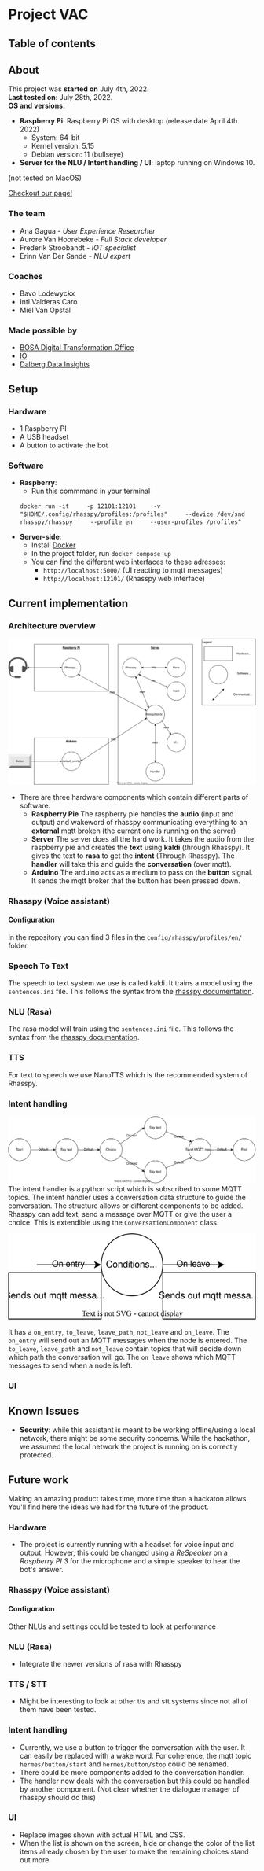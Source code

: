# Project VAC
## Table of contents

## About
This project was **started on** July 4th, 2022.  
**Last tested on**: July 28th, 2022.  
**OS and versions:**
* **Raspberry Pi**: Raspberry Pi OS with desktop (release date April 4th 2022)
    * System: 64-bit
    * Kernel version: 5.15
    * Debian version: 11 (bullseye)
* **Server for the NLU / Intent handling / UI**: laptop running on Windows 10.

(not tested on MacOS)

[Checkout our page!](https://osoc22.github.io/project-hey-bosa/)

### The team
* Ana Gagua - *User Experience Researcher*
* Aurore Van Hoorebeke - *Full Stack developer*
* Frederik Stroobandt - *IOT specialist*
* Erinn Van Der Sande - *NLU expert*
### Coaches
* Bavo Lodewyckx
* Inti Valderas Caro
* Miel Van Opstal

### Made possible by
* [BOSA Digital Transformation Office](https://bosa.belgium.be/)
* [IO](https://www.iodigital.com/)
* [Dalberg Data Insights](https://dalberg.com/what-we-do/dalberg-data-insights/)
## Setup
### Hardware
* 1 Raspberry PI
* A USB headset
* A button to activate the bot
### Software
* **Raspberry**:  
    * Run this commmand in your terminal 
    ```
    docker run -it     -p 12101:12101     -v "$HOME/.config/rhasspy/profiles:/profiles"     --device /dev/snd     rhasspy/rhasspy     --profile en     --user-profiles /profiles^
    ```
* **Server-side**:
    * Install [Docker](https://www.docker.com/get-started/)
    * In the project folder, run `docker compose up`
    * You can find the different web interfaces to these adresses:
        * `http://localhost:5000/` (UI reacting to mqtt messages)
        * `http://localhost:12101/` (Rhasspy web interface)

## Current implementation
### Architecture overview
![Architecture diagram](documentation/architecture.drawio.svg)
* There are three hardware components which contain different parts of software.
    * **Raspberry Pie** The raspberry pie handles the **audio** (input and output) and wakeword of rhasspy communicating everything to an **external** mqtt broken (the current one is running on the server)
    * **Server** The server does all the hard work. It takes the audio from the raspberry pie and creates the **text** using **kaldi** (through Rhasspy). It gives the text to **rasa** to get the **intent** (Through Rhasspy). The **handler** will take this and guide the **conversation** (over mqtt).
    * **Arduino** The arduino acts as a medium to pass on the **button** signal. It sends the mqtt broker that the button has been pressed down.
### Rhasspy (Voice assistant)
#### Configuration
In the repository you can find 3 files in the 
``config/rhasspy/profiles/en/`` folder.

### Speech To Text
The speech to text system we use is called kaldi.
It trains a model using the ``sentences.ini`` file.
This follows the syntax from the [rhasspy documentation](https://rhasspy.readthedocs.io/en/latest/training/).

### NLU (Rasa)
The rasa model will train using the ``sentences.ini`` file. 
This follows the syntax from the [rhasspy documentation](https://rhasspy.readthedocs.io/en/latest/training/).

### TTS
For text to speech we use NanoTTS which is the recommended system of Rhasspy.

### Intent handling
![Conversation example](documentation/Conversation-Example.drawio.svg)
The intent handler is a python script which is subscribed to some MQTT topics.
The intent handler uses a conversation data structure to guide the conversation.
The structure allows or different components to be added.
Rhasspy can add text, send a message over MQTT or give the user a choice.
This is extendible using the ``ConversationComponent`` class.

![Conversation Visual](documentation/Conversation-Visual.drawio.svg)

It has a ``on_entry``, ``to_leave``, ``leave_path``, ``not_leave`` and ``on_leave``.
The ``on_entry`` will send out an MQTT messages when the node is entered.
The ``to_leave``, ``leave_path`` and ``not_leave`` contain topics that will decide down which path the conversation will go.
The ``on_leave`` shows which MQTT messages to send when a node is left.
### UI

## Known Issues
* **Security**: while this assistant is meant to be working offline/using a local network, there might be some security concerns. While the hackathon, we assumed the local network the project is running on is correctly protected.

## Future work
Making an amazing product takes time, more time than a hackaton allows.  
You'll find here the ideas we had for the future of the product.

### Hardware
* The project is currently running with a headset for voice input and output. However, this could be changed using a *ReSpeaker* on a *Raspberry PI 3* for the microphone and a simple speaker to hear the bot's answer.
### Rhasspy (Voice assistant)
#### Configuration
Other NLUs and settings could be tested to look at performance
### NLU (Rasa)
* Integrate the newer versions of rasa with Rhasspy
### TTS / STT
* Might be interesting to look at other tts and stt systems since not all of them have been tested.
### Intent handling
* Currently, we use a button to trigger the conversation with the user. It can easily be replaced with a wake word. For coherence, the mqtt topic `hermes/button/start` and `hermes/button/stop` could be renamed.
* There could be more components added to the conversation handler.
* The handler now deals with the conversation but this could be handled by another component. (Not clear whether the dialogue manager of rhasspy should do this)
### UI
* Replace images shown with actual HTML and CSS.
* When the list is shown on the screen, hide or change the color of the list items already chosen by the user to make the remaining choices stand out more.
